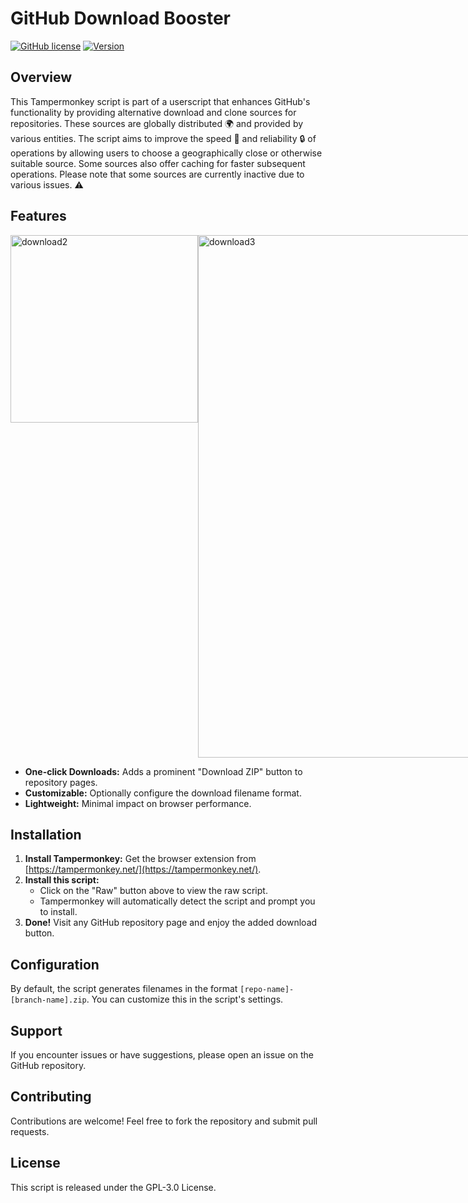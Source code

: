 # GitHub Download Booster

[![GitHub license](https://img.shields.io/github/license/Edhic1/Github-Download-Booster.svg?style=flat-square&color=4285dd&logo=github)](https://github.com/Edhic1/Github-Download-Booster/)
[![Version](https://img.shields.io/badge/Version-2.5.24-blue.svg?style=flat-square&color=4285dd&logo=github)](https://github.com/Edhic1/Github-Download-Booster/)

## Overview

This Tampermonkey script is part of a userscript that enhances GitHub's functionality by providing alternative download and clone sources for repositories. These sources are globally distributed 🌍 and provided by various entities. The script aims to improve the speed 🚀 and reliability 🔒 of operations by allowing users to choose a geographically close or otherwise suitable source. Some sources also offer caching for faster subsequent operations. Please note that some sources are currently inactive due to various issues. ⚠️

## Features

<div style="display: flex">
  <img width="300" alt="download2" src="https://github.com/Edhic1/Github-Download-Booster/assets/106634745/2d2a8c75-23ef-4838-8e61-6a52b3c51d37">
  <img width="836" alt="download3" src="https://github.com/Edhic1/Github-Download-Booster/assets/106634745/4ed89fe9-4440-41d1-8dc5-0f813ba4e95e">
</div>

* **One-click Downloads:**  Adds a prominent "Download ZIP" button to repository pages.
* **Customizable:** Optionally configure the download filename format.
* **Lightweight:**  Minimal impact on browser performance.

## Installation

1. **Install Tampermonkey:** Get the browser extension from [https://tampermonkey.net/](https://tampermonkey.net/).
2. **Install this script:** 
   * Click on the "Raw" button above to view the raw script.
   * Tampermonkey will automatically detect the script and prompt you to install.
3. **Done!** Visit any GitHub repository page and enjoy the added download button.

## Configuration

By default, the script generates filenames in the format `[repo-name]-[branch-name].zip`. You can customize this in the script's settings.

## Support

If you encounter issues or have suggestions, please open an issue on the GitHub repository.

## Contributing

Contributions are welcome! Feel free to fork the repository and submit pull requests.

## License

This script is released under the GPL-3.0 License.

